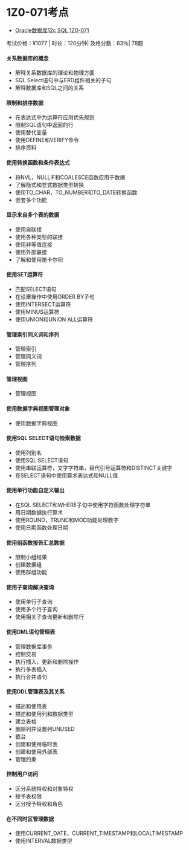 # 1Z0-071考点

- [Oracle数据库12c SQL 1Z0-071](https://education.oracle.com/products/pexam_1Z0-071)

考试价格：¥1077 | 时长：120分钟| 及格分数：63％| 78题

#### 关系数据库的概念

- 解释关系数据库的理论和物理方面
- SQL Select语句中与ERD组件相关的子句
- 解释数据库和SQL之间的关系

#### 限制和排序数据

- 在表达式中为运算符应用优先规则
- 限制SQL语句中返回的行
- 使用替代变量
- 使用DEFINE和VERIFY命令
- 排序资料

#### 使用转换函数和条件表达式

- 将NVL，NULLIF和COALESCE函数应用于数据
- 了解隐式和显式数据类型转换
- 使用TO_CHAR，TO_NUMBER和TO_DATE转换函数
- 嵌套多个功能

#### 显示来自多个表的数据

- 使用自联接
- 使用各种类型的联接
- 使用非等值连接
- 使用外部联接
- 了解和使用笛卡尔积

#### 使用SET运算符

- 匹配SELECT语句
- 在设置操作中使用ORDER BY子句
- 使用INTERSECT运算符
- 使用MINUS运算符
- 使用UNION和UNION ALL运算符

#### 管理索引同义词和序列

- 管理索引
- 管理同义词
- 管理序列

#### 管理视图

- 管理视图

#### 使用数据字典视图管理对象

- 使用数据字典视图

#### 使用SQL SELECT语句检索数据

- 使用列别名
- 使用SQL SELECT语句
- 使用串联运算符，文字字符串，替代引号运算符和DISTINCT关键字
- 在SELECT语句中使用算术表达式和NULL值

#### 使用单行功能自定义输出

- 在SQL SELECT和WHERE子句中使用字符函数处理字符串
- 用日期数据执行算术
- 使用ROUND，TRUNC和MOD功能处理数字
- 使用日期函数处理日期

#### 使用组函数报告汇总数据

- 限制小组结果
- 创建数据组
- 使用群组功能

#### 使用子查询解决查询

- 使用单行子查询
- 使用多个行子查询
- 使用相关子查询更新和删除行

#### 使用DML语句管理表

- 管理数据库事务
- 控制交易
- 执行插入，更新和删除操作
- 执行多表插入
- 执行合并语句

#### 使用DDL管理表及其关系

- 描述和使用表
- 描述和使用列和数据类型
- 建立表格
- 删除列并设置列UNUSED
- 截台
- 创建和使用临时表
- 创建和使用外部表
- 管理约束

#### 控制用户访问

- 区分系统特权和对象特权
- 授予表权限
- 区分授予特权和角色

#### 在不同时区管理数据

- 使用CURRENT_DATE，CURRENT_TIMESTAMP和LOCALTIMESTAMP
- 使用INTERVAL数据类型